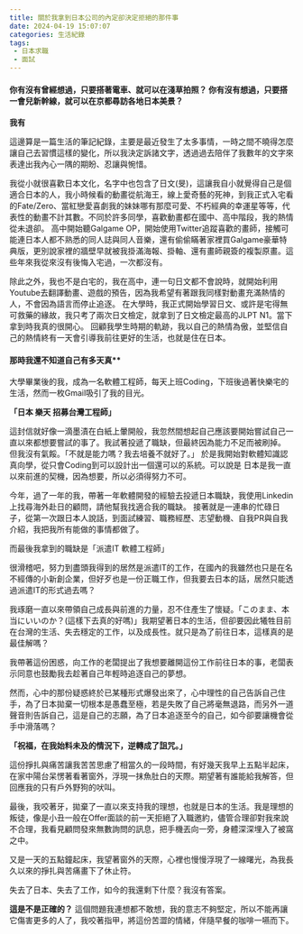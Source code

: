 ```yaml
---
title: 關於我拿到日本公司的內定卻決定拒絕的那件事
date: 2024-04-19 15:07:07
categories: 生活紀錄
tags: 
 - 日本求職
 - 面試
---
```


#### 你有沒有曾經想過，只要搭著電車、就可以在淺草拍照？ 你有沒有想過，只要搭一會兒新幹線，就可以在京都尋訪各地日本美景？
**我有**

這邊算是一篇生活的筆記紀錄，主要是最近發生了太多事情，一時之間不曉得怎麼讓自己去習慣這樣的變化，所以我決定訴諸文字，透過過去陪伴了我數年的文字來表達出我內心一隅的期盼、忍讓與惋惜。

我從小就很喜歡日本文化，名字中也包含了日文(旻)，這讓我自小就覺得自己是個適合日本的人，我小時候看的動畫從航海王，線上愛奇藝的死神，到我正式入宅看的Fate/Zero、當紅戀愛喜劇我的妹妹哪有那麼可愛、不朽經典的幸運星等等，代表性的動畫不計其數。不同於許多同學，喜歡動畫都在國中、高中階段，我的熱情從未退卻。
高中開始聽Galgame OP，開始使用Twitter追蹤喜歡的畫師，接觸可能連日本人都不熟悉的同人誌與同人音樂，還有偷偷瞞著家裡買Galgame豪華特典版，更別說家裡的牆壁早就被我掛滿海報、掛軸、還有畫師親簽的複製原畫。這些年來我從來沒有後悔入宅過，一次都沒有。

除此之外，我也不是白宅的，我在高中，連一句日文都不會說時，就開始利用Youtube去翻譯動畫、遊戲的預告，因為我希望有著跟我同樣對動畫充滿熱情的人，不會因為語言而停止追逐。
在大學時，我正式開始學習日文、或許是宅得無可救藥的緣故，我只考了兩次日文檢定，就拿到了日文檢定最高的JLPT N1。當下拿到時我真的很開心。
回顧我學生時期的軌跡，我以自己的熱情為傲，並堅信自己的熱情終有一天會引導我前往更好的生活，也就是住在日本。
#### 那時我還不知道自己有多天真**
大學畢業後的我，成為一名軟體工程師，每天上班Coding，下班後過著快樂宅的生活，然而一枚Gmail吸引了我的目光。

**「日本 樂天 招募台灣工程師」**

這封信就好像一滴墨漬在白紙上暈開般，我忽然間想起自己應該要開始嘗試自己一直以來都想要嘗試的事了。我試著投遞了職缺，但最終因為能力不足而被刷掉。
但我沒有氣餒。「不就是能力嗎？我去培養不就好了。」
於是我開始對軟體知識認真向學，從只會Coding到可以設計出一個還可以的系統。可以說是
日本是我一直以來前進的契機，因為想要，所以必須得努力不可。

今年，過了一年的我，帶著一年軟體開發的經驗去投遞日本職缺，我使用Linkedin上找尋海外赴日的顧問，請他幫我找適合我的職缺。
接著就是一連串的忙碌日子，從第一次跟日本人說話，到面試練習、職務經歷、志望動機、自我PR與自我介紹，我把我所有能做的事情都做了。

而最後我拿到的職缺是「派遣IT 軟體工程師」

很滑稽吧，努力到盡頭我得到的居然是派遣IT的工作，在國內的我雖然也只是在名不經傳的小新創企業，但好歹也是一份正職工作，但我要去日本的話，居然只能透過派遣IT的形式過去嗎？

我琢磨一直以來帶領自己成長與前進的力量，忍不住產生了懷疑。「このまま、本当にいいのか？(這樣下去真的好嗎)」我期望著日本的生活，但卻要因此犧牲目前在台灣的生活、失去穩定的工作，以及成長性。就只是為了前往日本，這樣真的是最佳解嗎？

我帶著這份困惑，向工作的老闆提出了我想要離開這份工作前往日本的事，老闆表示同意也鼓勵我去趁著自己年輕時追逐自己的夢想。

然而，心中的那份疑惑終於已某種形式爆發出來了，心中理性的自己告訴自己住手，為了日本拋棄一切根本是愚蠢至極，若是失敗了自己將毫無退路，而另外一道聲音則告訴自己，這是自己的志願，為了日本追逐至今的自己，如今卻要讓機會從手中滑落嗎？

**「祝福，在我始料未及的情況下，逆轉成了詛咒。」**

這份掙扎與痛苦讓我苦苦思慮了相當久的一段時間，有好幾天我早上五點半起床，在家中陽台呆愣著看著窗外，浮現一抹魚肚白的天際。期望著有誰能給我解答，但回應我的只有戶外野狗的吠叫。

最後，我咬著牙，拋棄了一直以來支持我的理想，也就是日本的生活。我是理想的叛徒，像是小丑一般在Offer面談的前一天拒絕了入職邀約，儘管合理卻對我來說不合理，我看見顧問發來無數詢問的訊息，把手機丟向一旁，身體深深埋入了被窩之中。

又是一天的五點鐘起床，我望著窗外的天際，心裡也慢慢浮現了一線曙光，為我長久以來的掙扎與苦痛畫下了休止符。

失去了日本、失去了工作，如今的我還剩下什麼？我沒有答案。

**這是不是正確的？** 這個問題我連想都不敢想，我的意志不夠堅定，所以不能再讓它傷害更多的人了，我咬著指甲，將這份苦澀的情緒，伴隨早餐的咖啡一嚥而下。

